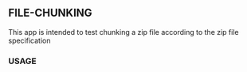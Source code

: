 ## FILE-CHUNKING
This app is intended to test chunking a zip file according to the zip file specification

### USAGE
